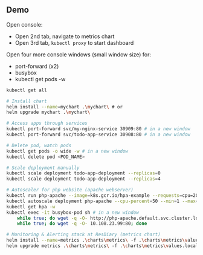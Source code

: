 ## Demo

Open console:
- Open 2nd tab, navigate to metrics chart
- Open 3rd tab, `kubectl proxy` to start dashboard

Open four more console windows (small window size) for:
- port-forward (x2)
- busybox
- kubectl get pods -w

```bash
kubectl get all

# Install chart
helm install --name=mychart .\mychart\ # or
helm upgrade mychart .\mychart\

# Access apps through services
kubectl port-forward svc/my-nginx-service 30909:80 # in a new window
kubectl port-forward svc/todo-app-service 30908:80 # in a new window

# Delete pod, watch pods
kubectl get pods -o wide -w # in a new window
kubectl delete pod <POD_NAME>

# Scale deployment manually
kubectl scale deployment todo-app-deployment --replicas=0
kubectl scale deployment todo-app-deployment --replicas=4

# Autoscaler for php website (apache webserver)
kubectl run php-apache --image=k8s.gcr.io/hpa-example --requests=cpu=200m --limits=cpu=500m --expose --port=80
kubectl autoscale deployment php-apache --cpu-percent=50 --min=1 --max=10
kubectl get hpa -w
kubectl exec -it busybox-pod sh # in a new window
    while true; do wget -q -O- http://php-apache.default.svc.cluster.local; done # or
    while true; do wget -q -O- 10.108.23.99:80; done

# Monitoring & Alerting stack at ResDiary (metrics chart)
helm install --name=metrics .\charts\metrics\ -f .\charts\metrics\values.local.yaml --namepsace=metrics # or
helm upgrade metrics .\charts\metrics\ -f .\charts\metrics\values.local.yaml --namepsace=metrics
```